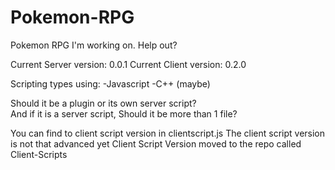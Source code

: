 Pokemon-RPG
===========

Pokemon RPG I'm working on. Help out? 

Current Server version: 0.0.1
Current Client version: 0.2.0

Scripting types using: 
-Javascript
-C++ (maybe)

Should it be a plugin or its own server script?  
And if it is a server script, Should it be more than 1 file? 

You can find to client script version in clientscript.js
The client script version is not that advanced yet
Client Script Version moved to the repo called Client-Scripts
